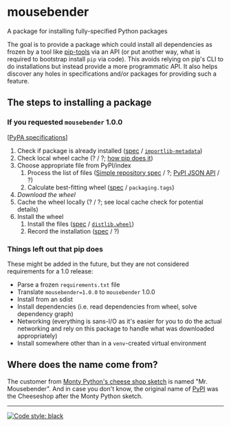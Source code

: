 # mousebender
A package for installing fully-specified Python packages

The goal is to provide a package which could install all dependencies as frozen by a tool like [pip-tools](https://pypi.org/project/pip-tools/) via an API (or put another way, what is required to bootstrap install `pip` via code). This avoids relying on pip's CLI to do installations but instead provide a more programmatic API. It also helps discover any holes in specifications and/or packages for providing such a feature. 

## The steps to installing a package

### If you requested `mousebender` 1.0.0

[[PyPA specifications](https://packaging.python.org/specifications/)]

1. Check if package is already installed ([spec](https://packaging.python.org/specifications/recording-installed-packages/) / [`importlib-metadata`](https://pypi.org/project/importlib-metadata/))
1. Check local wheel cache (? / ?; [how pip does it](https://pip.pypa.io/en/stable/reference/pip_install/#caching))
1. Choose appropriate file from PyPI/index
   1. Process the list of files ([Simple repository spec](https://packaging.python.org/specifications/simple-repository-api/) / ?; [PyPI JSON API](https://warehouse.pypa.io/api-reference/json/) / ?)
   1. Calculate best-fitting wheel ([spec](https://packaging.python.org/specifications/platform-compatibility-tags/) / `packaging.tags`)
1. _Download the wheel_
1. Cache the wheel locally (? / ?; see local cache check for potential details)
1. Install the wheel
   1. Install the files ([spec](https://packaging.python.org/specifications/distribution-formats/) / [`distlib.wheel`](https://distlib.readthedocs.io/en/latest/tutorial.html#installing-from-wheels))
   1. Record the installation ([spec](https://packaging.python.org/specifications/recording-installed-packages/) / ?)

  
### Things left out that pip does

These might be added in the future, but they are not considered requirements for a 1.0 release:

* Parse a frozen `requirements.txt` file
* Translate `mousebender=1.0.0` to `mousebender` 1.0.0
* Install from an sdist
* Install dependencies (i.e. read dependencies from wheel, solve dependency graph)
* Networking (everything is sans-I/O as it's easier for you to do the actual networking and rely on this package to handle what was downloaded appropriately)
* Install somewhere other than in a `venv`-created virtual environment

## Where does the name come from?
The customer from [Monty Python's cheese shop sketch](https://en.wikipedia.org/wiki/Cheese_Shop_sketch) is named "Mr. Mousebender". And in case you don't know, the original name of [PyPI](https://pypi.org/) was the Cheeseshop after the Monty Python sketch.


---
[![Code style: black](https://img.shields.io/badge/code%20style-black-000000.svg)](https://github.com/psf/black)

